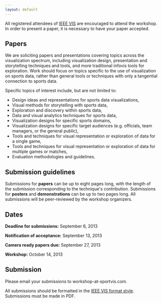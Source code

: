 ```yaml
---
layout: default
---
```

All registered attendees of [IEEE VIS](http://ieeevis.org) are encouraged to attend the workshop. In order to present a paper, it is necessary to have your paper accepted.

Papers
------
We are soliciting papers and presentations covering topics across the visualization spectrum, including visualization design, presentation and storytelling techniques and tools, and more traditional infovis tools for exploration. Work should focus on topics specific to the use of visualization on sports data, rather than general tools or techniques with only a tangential connection to sports data.

Specific topics of interest include, but are not limited to:

* Design ideas and representations for sports data visualizations,
* Visual methods for storytelling with sports data,
* Exploration and discovery within sports data,
* Data and visual analytics techniques for sports data,
* Visualization designs for specific sports domains,
* Visualization designs for specific target audiences (e.g. officials, team managers, or the general public),
* Tools and techniques for visual representation or exploration of data for a single game,
* Tools and techniques for visual representation or exploration of data for multiple games or matches,
* Evaluation methodologies and guidelines.

Submission guidelines
---------------------
Submissions for **papers** can be up to eight pages long, with the length of the submission corresponding to the technique's contribution. Submissions for **posters** and **demonstrations** can be up to two pages long. All submissions will be peer-reviewed by the workshop organizers.

Dates
-----
**Deadline for submissions:** September 6, 2013

**Notification of acceptance:** September 13, 2013

**Camera ready papers due:**  September 27, 2013

**Workshop:** October 14, 2013

Submission
----------
Please email your submissions to workshop-at-sportvis.com.

All submissions should be formatted in the [IEEE VIS format style](http://www.cs.sfu.ca/~vis/Tasks/camera_tvcg.html). Submissions must be made in PDF.

